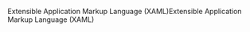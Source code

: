 <span data-ttu-id="2e183-101">Extensible Application Markup Language (XAML)</span><span class="sxs-lookup"><span data-stu-id="2e183-101">Extensible Application Markup Language (XAML)</span></span>